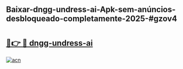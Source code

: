 ## Baixar-dngg-undress-ai-Apk-sem-anúncios-desbloqueado-completamente-2025-#gzov4

# <h2><a href="https://ainizakaria.my?title=dngg-undress-ai&ref=22M">🔗👉 🔴 dngg-undress-ai</a></h2>

[![acn](https://github.com/user-attachments/assets/0f9c940e-d8b0-45ae-aac7-cd30a18b3e1c)](https://ainizakaria.my?title=dngg-undress-ai&ref=22M)

